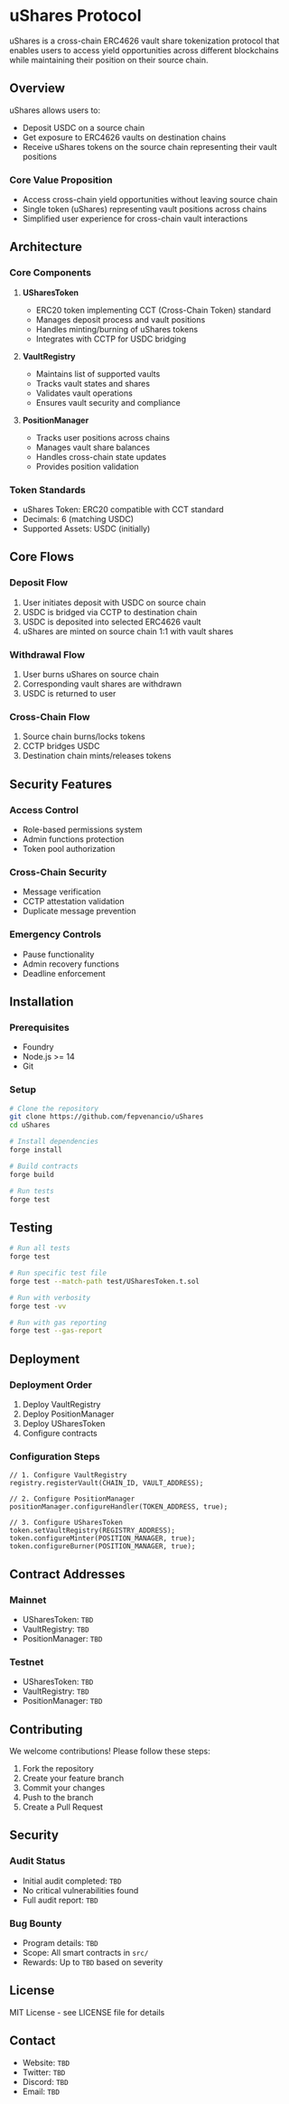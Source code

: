 # uShares Protocol

uShares is a cross-chain ERC4626 vault share tokenization protocol that enables users to access yield opportunities across different blockchains while maintaining their position on their source chain.

## Overview

uShares allows users to:
- Deposit USDC on a source chain
- Get exposure to ERC4626 vaults on destination chains
- Receive uShares tokens on the source chain representing their vault positions

### Core Value Proposition
- Access cross-chain yield opportunities without leaving source chain
- Single token (uShares) representing vault positions across chains
- Simplified user experience for cross-chain vault interactions

## Architecture

### Core Components

1. **USharesToken**
   - ERC20 token implementing CCT (Cross-Chain Token) standard
   - Manages deposit process and vault positions
   - Handles minting/burning of uShares tokens
   - Integrates with CCTP for USDC bridging

2. **VaultRegistry**
   - Maintains list of supported vaults
   - Tracks vault states and shares
   - Validates vault operations
   - Ensures vault security and compliance

3. **PositionManager**
   - Tracks user positions across chains
   - Manages vault share balances
   - Handles cross-chain state updates
   - Provides position validation

### Token Standards
- uShares Token: ERC20 compatible with CCT standard
- Decimals: 6 (matching USDC)
- Supported Assets: USDC (initially)

## Core Flows

### Deposit Flow
1. User initiates deposit with USDC on source chain
2. USDC is bridged via CCTP to destination chain
3. USDC is deposited into selected ERC4626 vault
4. uShares are minted on source chain 1:1 with vault shares

### Withdrawal Flow
1. User burns uShares on source chain
2. Corresponding vault shares are withdrawn
3. USDC is returned to user

### Cross-Chain Flow
1. Source chain burns/locks tokens
2. CCTP bridges USDC
3. Destination chain mints/releases tokens

## Security Features

### Access Control
- Role-based permissions system
- Admin functions protection
- Token pool authorization

### Cross-Chain Security
- Message verification
- CCTP attestation validation
- Duplicate message prevention

### Emergency Controls
- Pause functionality
- Admin recovery functions
- Deadline enforcement

## Installation

### Prerequisites
- Foundry
- Node.js >= 14
- Git

### Setup
```bash
# Clone the repository
git clone https://github.com/fepvenancio/uShares
cd uShares

# Install dependencies
forge install

# Build contracts
forge build

# Run tests
forge test
```

## Testing
```bash
# Run all tests
forge test

# Run specific test file
forge test --match-path test/USharesToken.t.sol

# Run with verbosity
forge test -vv

# Run with gas reporting
forge test --gas-report
```

## Deployment

### Deployment Order
1. Deploy VaultRegistry
2. Deploy PositionManager
3. Deploy USharesToken
4. Configure contracts

### Configuration Steps
```solidity
// 1. Configure VaultRegistry
registry.registerVault(CHAIN_ID, VAULT_ADDRESS);

// 2. Configure PositionManager
positionManager.configureHandler(TOKEN_ADDRESS, true);

// 3. Configure USharesToken
token.setVaultRegistry(REGISTRY_ADDRESS);
token.configureMinter(POSITION_MANAGER, true);
token.configureBurner(POSITION_MANAGER, true);
```

## Contract Addresses

### Mainnet
- USharesToken: `TBD`
- VaultRegistry: `TBD`
- PositionManager: `TBD`

### Testnet
- USharesToken: `TBD`
- VaultRegistry: `TBD`
- PositionManager: `TBD`

## Contributing

We welcome contributions! Please follow these steps:

1. Fork the repository
2. Create your feature branch
3. Commit your changes
4. Push to the branch
5. Create a Pull Request

## Security

### Audit Status
- Initial audit completed: `TBD`
- No critical vulnerabilities found
- Full audit report: `TBD`

### Bug Bounty
- Program details: `TBD`
- Scope: All smart contracts in `src/`
- Rewards: Up to `TBD` based on severity

## License

MIT License - see LICENSE file for details

## Contact

- Website: `TBD`
- Twitter: `TBD`
- Discord: `TBD`
- Email: `TBD`
